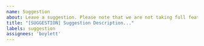 ```yaml
---
name: Suggestion
about: Leave a suggestion. Please note that we are not taking full feature requests during this early development stage. 
title: "[SUGGESTION] Suggestion Description..."
labels: suggestion
assignees: 'boylett'
---
```

